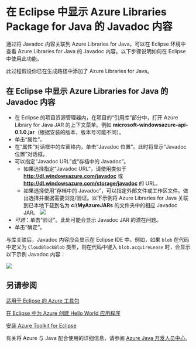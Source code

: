 <properties
    pageTitle="在 Eclipse 中显示 Azure Libraries Package for Java 的 Javadoc 内容"
    description="如何在 Eclipse 中显示 Azure Libraries 的 Javadoc 内容。"
    services=""
    documentationcenter="java"
    author="rmcmurray"
    manager="erikre"
    editor="" />

<tags
    ms.assetid="30f8b6a1-1d76-4d1c-861b-1db478c46e6b"
    ms.service="multiple"
    ms.workload="na"
    ms.tgt_pltfrm="multiple"
    ms.devlang="Java"
    ms.topic="article"
    ms.date="12/22/2016"
    wacn.date="02/14/2017"
    ms.author="robmcm" />

# 在 Eclipse 中显示 Azure Libraries Package for Java 的 Javadoc 内容
通过将 Javadoc 内容关联到 Azure Libraries for Java，可以在 Eclipse 环境中查看 Azure Libraries for Java 的 Javadoc 内容。以下步骤说明如何在 Eclipse 中使用此功能。

此过程假设你已在生成路径中添加了 Azure Libraries for Java。

## 在 Eclipse 中显示 Azure Libraries for Java 的 Javadoc 内容
- 在 Eclipse 的项目资源管理器内，在项目的“引用库”部分中，打开 Azure Library for Java JAR 的上下文菜单。例如 **microsoft-windowsazure-api-0.1.0.jar**（根据安装的版本，版本号可能不同）。
- 单击“属性”。
- 在“属性”对话框中的左窗格内，单击“Javadoc 位置”。此时将显示“Javadoc 位置”对话框。
- 可以指定“Javadoc URL”或“存档中的 Javadoc”。
  - 如果选择指定“Javadoc URL”，请使用类似于 **http://dl.windowsazure.com/javadoc** 或 **http://dl.windowsazure.com/storage/javadoc** 的 URL。
  - 如果选择使用“存档中的 Javadoc”，可以指定外部文件或工作区文件。做出选择并根据需要浏览/验证。以下示例将 Azure Libraries for Java 关联到已本地下载到名为 **c:\\MyAzureJARs** 的文件夹中的相应 Javadoc JAR。
  ![][ic553487]
- *可选*：单击“验证”。此处可能会显示 Javadoc JAR 的潜在问题。
- 单击“确定”。

与库关联后，Javadoc 内容应会显示在 Eclipse IDE 中。例如，如果 `blob` 在代码中定义为 `CloudBlockBlob` 类型，则在代码中键入 `blob.acquireLease` 时，会显示以下示例 Javadoc 内容：

![][ic553488]  


## 另请参阅
[适用于 Eclipse 的 Azure 工具包][Azure Toolkit for Eclipse]

[在 Eclipse 中为 Azure 创建 Hello World 应用程序][Creating a Hello World Application for Azure in Eclipse]

[安装 Azure Toolkit for Eclipse][Installing the Azure Toolkit for Eclipse]

有关将 Azure 与 Java 配合使用的详细信息，请参阅 [Azure Java 开发人员中心][Azure Java Developer Center]。

<!-- URL List -->


[Azure Java Developer Center]: /develop/java/
[Azure Toolkit for Eclipse]: /documentation/articles/azure-toolkit-for-eclipse/
[Creating a Hello World Application for Azure in Eclipse]: /documentation/articles/azure-toolkit-for-eclipse-creating-a-hello-world-application/
[Installing the Azure Toolkit for Eclipse]: /documentation/articles/azure-toolkit-for-eclipse-installation/

<!-- IMG List -->

[ic553487]: ./media/azure-toolkit-for-eclipse-displaying-javadoc-content-for-azure-libraries/ic553487.png
[ic553488]: ./media/azure-toolkit-for-eclipse-displaying-javadoc-content-for-azure-libraries/ic553488.png

<!-- Legacy MSDN URL = https://msdn.microsoft.com/zh-cn/library/azure/hh698319.aspx -->

<!---HONumber=Mooncake_0206_2017-->
<!--Update_Description: wording update-->